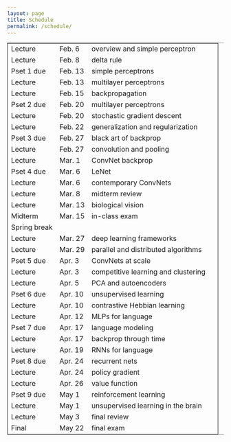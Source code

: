 ```yaml
---
layout: page
title: Schedule
permalink: /schedule/
---
```

<script src="https://code.jquery.com/jquery-3.1.1.js"
        integrity="sha256-16cdPddA6VdVInumRGo6IbivbERE8p7CQR3HzTBuELA="
        crossorigin="anonymous"></script>

<script>
 $(document).ready(function(){
     $('td:contains("Pset")').closest('tr').css('background-color','LemonChiffon');
     $('td:contains("exam")').closest('tr').css('background-color','LightSalmon');
 });
</script>

<table border="2" cellspacing="0" cellpadding="6" rules="groups" frame="hsides">


<colgroup>
<col  class="org-left" />

<col  class="org-left" />

<col  class="org-left" />

<col  class="org-left" />
</colgroup>
<tbody>
<tr>
<td class="org-left">Lecture</td>
<td class="org-left">Feb. 6</td>
<td class="org-left">overview and simple perceptron</td>
<td class="org-left">&#xa0;</td>
</tr>


<tr>
<td class="org-left">Lecture</td>
<td class="org-left">Feb. 8</td>
<td class="org-left">delta rule</td>
<td class="org-left">&#xa0;</td>
</tr>


<tr>
<td class="org-left">Pset 1 due</td>
<td class="org-left">Feb. 13</td>
<td class="org-left">simple perceptrons</td>
<td class="org-left">&#xa0;</td>
</tr>


<tr>
<td class="org-left">Lecture</td>
<td class="org-left">Feb. 13</td>
<td class="org-left">multilayer perceptrons</td>
<td class="org-left">&#xa0;</td>
</tr>


<tr>
<td class="org-left">Lecture</td>
<td class="org-left">Feb. 15</td>
<td class="org-left">backpropagation</td>
<td class="org-left">&#xa0;</td>
</tr>


<tr>
<td class="org-left">Pset 2 due</td>
<td class="org-left">Feb. 20</td>
<td class="org-left">multilayer perceptrons</td>
<td class="org-left">&#xa0;</td>
</tr>


<tr>
<td class="org-left">Lecture</td>
<td class="org-left">Feb. 20</td>
<td class="org-left">stochastic gradient descent</td>
<td class="org-left">&#xa0;</td>
</tr>


<tr>
<td class="org-left">Lecture</td>
<td class="org-left">Feb. 22</td>
<td class="org-left">generalization and regularization</td>
<td class="org-left">&#xa0;</td>
</tr>


<tr>
<td class="org-left">Pset 3 due</td>
<td class="org-left">Feb. 27</td>
<td class="org-left">black art of backprop</td>
<td class="org-left">&#xa0;</td>
</tr>


<tr>
<td class="org-left">Lecture</td>
<td class="org-left">Feb. 27</td>
<td class="org-left">convolution and pooling</td>
<td class="org-left">&#xa0;</td>
</tr>


<tr>
<td class="org-left">Lecture</td>
<td class="org-left">Mar. 1</td>
<td class="org-left">ConvNet backprop</td>
<td class="org-left">&#xa0;</td>
</tr>


<tr>
<td class="org-left">Pset 4 due</td>
<td class="org-left">Mar. 6</td>
<td class="org-left">LeNet</td>
<td class="org-left">&#xa0;</td>
</tr>


<tr>
<td class="org-left">Lecture</td>
<td class="org-left">Mar. 6</td>
<td class="org-left">contemporary ConvNets</td>
<td class="org-left">&#xa0;</td>
</tr>


<tr>
<td class="org-left">Lecture</td>
<td class="org-left">Mar. 8</td>
<td class="org-left">midterm review</td>
<td class="org-left">&#xa0;</td>
</tr>


<tr>
<td class="org-left">Lecture</td>
<td class="org-left">Mar. 13</td>
<td class="org-left">biological vision</td>
<td class="org-left">&#xa0;</td>
</tr>


<tr>
<td class="org-left">Midterm</td>
<td class="org-left">Mar. 15</td>
<td class="org-left">in-class exam</td>
<td class="org-left">&#xa0;</td>
</tr>


<tr>
<td class="org-left">Spring break</td>
<td class="org-left">&#xa0;</td>
<td class="org-left">&#xa0;</td>
<td class="org-left">&#xa0;</td>
</tr>


<tr>
<td class="org-left">Lecture</td>
<td class="org-left">Mar. 27</td>
<td class="org-left">deep learning frameworks</td>
<td class="org-left">&#xa0;</td>
</tr>


<tr>
<td class="org-left">Lecture</td>
<td class="org-left">Mar. 29</td>
<td class="org-left">parallel and distributed algorithms</td>
<td class="org-left">&#xa0;</td>
</tr>


<tr>
<td class="org-left">Pset 5 due</td>
<td class="org-left">Apr. 3</td>
<td class="org-left">ConvNets at scale</td>
<td class="org-left">&#xa0;</td>
</tr>


<tr>
<td class="org-left">Lecture</td>
<td class="org-left">Apr. 3</td>
<td class="org-left">competitive learning and clustering</td>
<td class="org-left">&#xa0;</td>
</tr>


<tr>
<td class="org-left">Lecture</td>
<td class="org-left">Apr. 5</td>
<td class="org-left">PCA and autoencoders</td>
<td class="org-left">&#xa0;</td>
</tr>


<tr>
<td class="org-left">Pset 6 due</td>
<td class="org-left">Apr. 10</td>
<td class="org-left">unsupervised learning</td>
<td class="org-left">&#xa0;</td>
</tr>


<tr>
<td class="org-left">Lecture</td>
<td class="org-left">Apr. 10</td>
<td class="org-left">contrastive Hebbian learning</td>
<td class="org-left">&#xa0;</td>
</tr>


<tr>
<td class="org-left">Lecture</td>
<td class="org-left">Apr. 12</td>
<td class="org-left">MLPs for language</td>
<td class="org-left">&#xa0;</td>
</tr>


<tr>
<td class="org-left">Pset 7 due</td>
<td class="org-left">Apr. 17</td>
<td class="org-left">language modeling</td>
<td class="org-left">&#xa0;</td>
</tr>


<tr>
<td class="org-left">Lecture</td>
<td class="org-left">Apr. 17</td>
<td class="org-left">backprop through time</td>
<td class="org-left">&#xa0;</td>
</tr>


<tr>
<td class="org-left">Lecture</td>
<td class="org-left">Apr. 19</td>
<td class="org-left">RNNs for language</td>
<td class="org-left">&#xa0;</td>
</tr>


<tr>
<td class="org-left">Pset 8 due</td>
<td class="org-left">Apr. 24</td>
<td class="org-left">recurrent nets</td>
<td class="org-left">&#xa0;</td>
</tr>


<tr>
<td class="org-left">Lecture</td>
<td class="org-left">Apr. 24</td>
<td class="org-left">policy gradient</td>
<td class="org-left">&#xa0;</td>
</tr>


<tr>
<td class="org-left">Lecture</td>
<td class="org-left">Apr. 26</td>
<td class="org-left">value function</td>
<td class="org-left">&#xa0;</td>
</tr>


<tr>
<td class="org-left">Pset 9 due</td>
<td class="org-left">May 1</td>
<td class="org-left">reinforcement learning</td>
<td class="org-left">&#xa0;</td>
</tr>


<tr>
<td class="org-left">Lecture</td>
<td class="org-left">May 1</td>
<td class="org-left">unsupervised learning in the brain</td>
<td class="org-left">&#xa0;</td>
</tr>


<tr>
<td class="org-left">Lecture</td>
<td class="org-left">May 3</td>
<td class="org-left">final review</td>
<td class="org-left">&#xa0;</td>
</tr>


<tr>
<td class="org-left">Final</td>
<td class="org-left">May 22</td>
<td class="org-left">final exam</td>
<td class="org-left">&#xa0;</td>
</tr>
</tbody>
</table>

